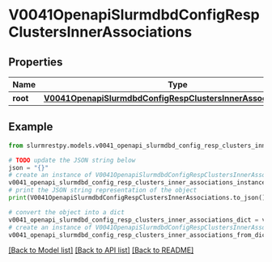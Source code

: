 # V0041OpenapiSlurmdbdConfigRespClustersInnerAssociations


## Properties

Name | Type | Description | Notes
------------ | ------------- | ------------- | -------------
**root** | [**V0041OpenapiSlurmdbdConfigRespClustersInnerAssociationsRoot**](V0041OpenapiSlurmdbdConfigRespClustersInnerAssociationsRoot.md) |  | [optional]

## Example

```python
from slurmrestpy.models.v0041_openapi_slurmdbd_config_resp_clusters_inner_associations import V0041OpenapiSlurmdbdConfigRespClustersInnerAssociations

# TODO update the JSON string below
json = "{}"
# create an instance of V0041OpenapiSlurmdbdConfigRespClustersInnerAssociations from a JSON string
v0041_openapi_slurmdbd_config_resp_clusters_inner_associations_instance = V0041OpenapiSlurmdbdConfigRespClustersInnerAssociations.from_json(json)
# print the JSON string representation of the object
print(V0041OpenapiSlurmdbdConfigRespClustersInnerAssociations.to_json())

# convert the object into a dict
v0041_openapi_slurmdbd_config_resp_clusters_inner_associations_dict = v0041_openapi_slurmdbd_config_resp_clusters_inner_associations_instance.to_dict()
# create an instance of V0041OpenapiSlurmdbdConfigRespClustersInnerAssociations from a dict
v0041_openapi_slurmdbd_config_resp_clusters_inner_associations_from_dict = V0041OpenapiSlurmdbdConfigRespClustersInnerAssociations.from_dict(v0041_openapi_slurmdbd_config_resp_clusters_inner_associations_dict)
```
[[Back to Model list]](../README.md#documentation-for-models) [[Back to API list]](../README.md#documentation-for-api-endpoints) [[Back to README]](../README.md)


